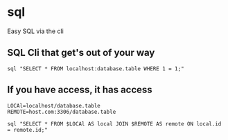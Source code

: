 # sql
Easy SQL via the cli


## SQL Cli that get's out of your way

```shell
sql "SELECT * FROM localhost:database.table WHERE 1 = 1;"
```

## If you have access, it has access

```shell
LOCAl=localhost/database.table 
REMOTE=host.com:3306/database.table

sql "SELECT * FROM $LOCAl AS local JOIN $REMOTE AS remote ON local.id = remote.id;"
```
